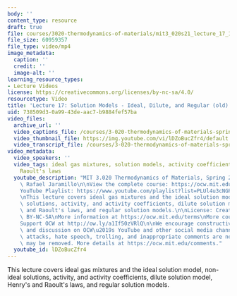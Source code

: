 ```yaml
---
body: ''
content_type: resource
draft: true
file: courses/3020-thermodynamics-of-materials/mit3_020s21_lecture_17_1080p_360p_16_9.mp4
file_size: 60959357
file_type: video/mp4
image_metadata:
  caption: ''
  credit: ''
  image-alt: ''
learning_resource_types:
- Lecture Videos
license: https://creativecommons.org/licenses/by-nc-sa/4.0/
resourcetype: Video
title: 'Lecture 17: Solution Models - Ideal, Dilute, and Regular (old)'
uid: 738509d3-0a99-43de-aac7-b9884fef57ba
video_files:
  archive_url: ''
  video_captions_file: /courses/3-020-thermodynamics-of-materials-spring-2021/1BfyuwLB9bKXfJN7z4v5tnoWwlAdR6Kln_transcript.webvtt
  video_thumbnail_file: https://img.youtube.com/vi/lDZoBucZfr4/default.jpg
  video_transcript_file: /courses/3-020-thermodynamics-of-materials-spring-2021/1BfyuwLB9bKXfJN7z4v5tnoWwlAdR6Kln_transcript.pdf
video_metadata:
  video_speakers: ''
  video_tags: ideal gas mixtures, solution models, activity coefficients, Henry and
    Raoult's laws
  youtube_description: "MIT 3.020 Thermodynamics of Materials, Spring 2021\nInstructor:\
    \ Rafael Jaramillo\n\nView the complete course: https://ocw.mit.edu/sites/3020-thermodynamics-of-materials/\n\
    YouTube Playlist: https://www.youtube.com/playlist?list=PLUl4u3cNGP61g-yRbJz4ghFPJLiok1HxX\n\
    \nThis lecture covers ideal gas mixtures and the ideal solution model, non-ideal\
    \ solutions, activity, and activity coefficients, dilute solution model, Henry\
    \ and Raoult's laws, and regular solution models.\n\nLicense: Creative Commons\
    \ BY-NC-SA\nMore information at https://ocw.mit.edu/terms\nMore courses at https://ocw.mit.edu\n\
    Support OCW at http://ow.ly/a1If50zVRlQ\n\nWe encourage constructive comments\
    \ and discussion on OCW\u2019s YouTube and other social media channels. Personal\
    \ attacks, hate speech, trolling, and inappropriate comments are not allowed and\
    \ may be removed. More details at https://ocw.mit.edu/comments."
  youtube_id: lDZoBucZfr4
---
```

This lecture covers ideal gas mixtures and the ideal solution model, non-ideal solutions, activity, and activity coefficients, dilute solution model, Henry's and Raoult's laws, and regular solution models.